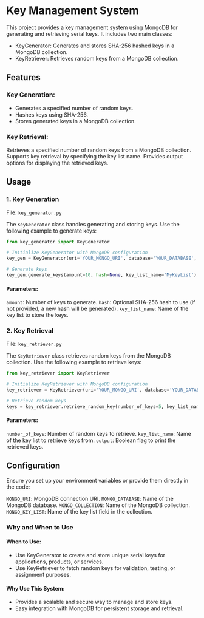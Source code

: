 # Key Management System

This project provides a key management system using MongoDB for generating and retrieving serial keys. It includes two main classes:

* KeyGenerator: Generates and stores SHA-256 hashed keys in a MongoDB collection.
* KeyRetriever: Retrieves random keys from a MongoDB collection.

## Features

### Key Generation:
* Generates a specified number of random keys.
* Hashes keys using SHA-256.
* Stores generated keys in a MongoDB collection.
### Key Retrieval:
Retrieves a specified number of random keys from a MongoDB collection.
Supports key retrieval by specifying the key list name.
Provides output options for displaying the retrieved keys.
## Usage

### 1. Key Generation
File: `key_generator.py`

The `KeyGenerator` class handles generating and storing keys. Use the following example to generate keys:

```python
from key_generator import KeyGenerator

# Initialize KeyGenerator with MongoDB configuration
key_gen = KeyGenerator(uri='YOUR_MONGO_URI', database='YOUR_DATABASE', collection='YOUR_COLLECTION', key_list='YOUR_KEY_LIST')

# Generate keys
key_gen.generate_keys(amount=10, hash=None, key_list_name='MyKeyList')
```

#### Parameters:

`amount`: Number of keys to generate.
`hash`: Optional SHA-256 hash to use (if not provided, a new hash will be generated).
`key_list_name`: Name of the key list to store the keys.
### 2. Key Retrieval
File: `key_retriever.py`

The `KeyRetriever` class retrieves random keys from the MongoDB collection. Use the following example to retrieve keys:

```python
from key_retriever import KeyRetriever

# Initialize KeyRetriever with MongoDB configuration
key_retriever = KeyRetriever(uri='YOUR_MONGO_URI', database='YOUR_DATABASE', collection='YOUR_COLLECTION', key_list='YOUR_KEY_LIST')

# Retrieve random keys
keys = key_retriever.retrieve_random_key(number_of_keys=5, key_list_name='MyKeyList', output=True)
```
#### Parameters:

`number_of_keys`: Number of random keys to retrieve.
`key_list_name`: Name of the key list to retrieve keys from.
`output`: Boolean flag to print the retrieved keys.
## Configuration

Ensure you set up your environment variables or provide them directly in the code:

`MONGO_URI`: MongoDB connection URI.
`MONGO_DATABASE`: Name of the MongoDB database.
`MONGO_COLLECTION`: Name of the MongoDB collection.
`MONGO_KEY_LIST`: Name of the key list field in the collection.
### Why and When to Use

#### When to Use:
* Use KeyGenerator to create and store unique serial keys for applications, products, or services.
* Use KeyRetriever to fetch random keys for validation, testing, or assignment purposes.
#### Why Use This System:
* Provides a scalable and secure way to manage and store keys.
* Easy integration with MongoDB for persistent storage and retrieval.
